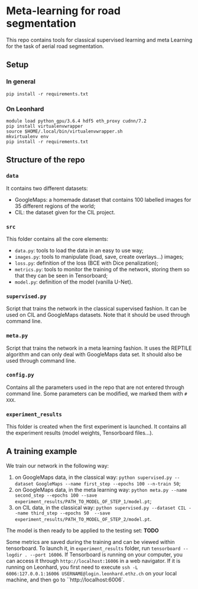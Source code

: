 # Meta-learning for road segmentation

This repo contains tools for classical supervised learning and meta Learning for the task of aerial road segmentation.

## Setup

### In general 
`pip install -r requirements.txt`

### On Leonhard

`module load python_gpu/3.6.4 hdf5 eth_proxy cudnn/7.2`<br/>
`pip install virtualenvwrapper`<br/>
`source $HOME/.local/bin/virtualenvwrapper.sh`<br/>
`mkvirtualenv env`<br/>
`pip install -r requirements.txt`


## Structure of the repo

### `data`

It contains two different datasets:
- GoogleMaps: a homemade dataset that contains 100 labelled images for 35 different regions of the world;
- CIL: the dataset given for the CIL project.

### `src`

This folder contains all the core elements:
- `data.py`: tools to load the data in an easy to use way;
- `images.py`: tools to manipulate (load, save, create overlays...) images;
- `loss.py`: definition of the loss (BCE with Dice penalization);
- `metrics.py`: tools to monitor the training of the network, storing them so that they can be seen in Tensorboard;
- `model.py`: definition of the model (vanilla U-Net).

### `supervised.py`

Script that trains the network in the classical supervised fashion. It can be used on CIL and GoogleMaps datasets. Note that it should be used through command line.

### `meta.py`

Script that trains the network in a meta learning fashion. It uses the REPTILE algorithm and can only deal with GoogleMaps data set. It should also be used through command line.

### `config.py`

Contains all the parameters used in the repo that are not entered through command line. Some parameters can be modified, we marked them with `# XXX`.

### `experiment_results`

This folder is created when the first experiment is launched. It contains all the experiment results (model weights, Tensorboard files...).


## A training example

We train our network in the following way:
1. on GoogleMaps data, in the classical way: `python supervised.py --dataset GoogleMaps --name first_step --epochs 100 --n-train 50`;
2. on GoogleMaps data, in the meta learning way: `python meta.py --name second_step --epochs 100 --save experiment_results/PATH_TO_MODEL_OF_STEP_1/model.pt`;
3. on CIL data, in the classical way: `python supervised.py --dataset CIL --name third_step --epochs 50  --save experiment_results/PATH_TO_MODEL_OF_STEP_2/model.pt`.

The model is then ready to be applied to the testing set: **TODO**

Some metrics are saved during the training and can be viewed within tensorboard. To launch it, in `experiment_results` folder, run `tensorboard --logdir . --port 16006`. If Tensorboard is running on your computer, you can access it through `http://localhost:16006` in a web navigator. If it is running on Leonhard, you first need to execute `ssh -L 6006:127.0.0.1:16006 USERNAME@login.leonhard.ethz.ch` on your local machine, and then go to ``http://localhost:6006`.
